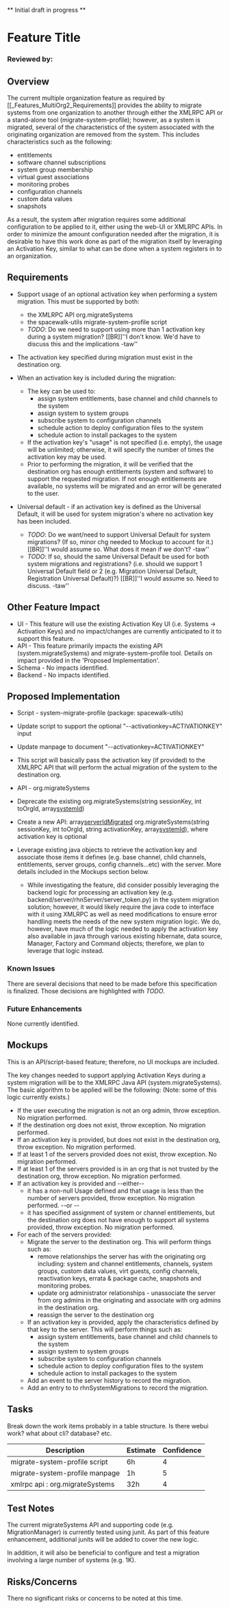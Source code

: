 ** Initial draft in progress **
# Feature Title

### Reviewed by:

## Overview




The current multiple organization feature as required by [[_Features_MultiOrg2_Requirements]] provides the ability to migrate systems from one organization to another through either the XMLRPC API or a stand-alone tool (migrate-system-profile); however, as a system is migrated, several of the characteristics of the system associated with the originating organization are removed from the system.  This includes characteristics such as the following:

 * entitlements
 * software channel subscriptions
 * system group membership
 * virtual guest associations
 * monitoring probes
 * configuration channels
 * custom data values
 * snapshots

As a result, the system after migration requires some additional configuration to be applied to it, either using the web-UI or XMLRPC APIs.  In order to minimize the amount configuration needed after the migration, it is desirable to have this work done as part of the migration itself by leveraging an Activation Key, similar to what can be done when a system registers in to an organization.
## Requirements



 * Support usage of an optional activation key when performing a system migration.  This must be supported by both:
   * the XMLRPC API org.migrateSystems 
   * the spacewalk-utils migrate-system-profile script
   * *TODO*: Do we need to support using more than 1 activation key during a system migration?
     [[BR]]''I don't know. We'd have to discuss this and the implications -taw''

 * The activation key specified during migration must exist in the destination org.

 * When an activation key is included during the migration:
   * The key can be used to:
     * assign system entitlements, base channel and child channels to the system
     * assign system to system groups
     * subscribe system to configuration channels
     * schedule action to deploy configuration files to the system
     * schedule action to install packages to the system
   * If the activation key's "usage" is not specified (i.e. empty), the usage will be unlimited; otherwise, it will specify the number of times the activation key may be used.
   * Prior to performing the migration, it will be verified that the destination org has enough entitlements (system and software) to support the requested migration.  If not enough entitlements are available, no systems will be migrated and an error will be generated to the user.

 * Universal default - if an activation key is defined as the Universal Default, it will be used for system migration's where no activation key has been included.
   * *TODO*: Do we want/need to support Universal Default for system migrations?  (If so, minor chg needed to Mockup to account for it.)
     [[BR]]''I would assume so. What does it mean if we don't? -taw''
   * *TODO*: If so, should the same Universal Default be used for both system migrations and registrations?  (i.e. should we support 1 Universal Default field or 2 (e.g. Migration Universal Default, Registration Universal Default)?)
     [[BR]]''I would assume so. Need to discuss. -taw''
## Other Feature Impact



 * UI - This feature will use the existing Activation Key UI (i.e. Systems -> Activation Keys) and no impact/changes are currently anticipated to it to support this feature.
 * API - This feature primarily impacts the existing API (system.migrateSystems) and migrate-system-profile tool.  Details on impact provided in the 'Proposed Implementation'.
 * Schema - No impacts identified.
 * Backend - No impacts identified.
## Proposed Implementation



 * Script - system-migrate-profile (package: spacewalk-utils)
  * Update script to support the optional "--activationkey=ACTIVATIONKEY" input
  * Update manpage to document "--activationkey=ACTIVATIONKEY"
  * This script will basically pass the activation key (if provided) to the XMLRPC API that will perform the actual migration of the system to the destination org.

 * API - org.migrateSystems
  * Deprecate the existing org.migrateSystems(string sessionKey, int toOrgId, array[systemId](int))
  * Create a new API: array[serverIdMigrated](int) org.migrateSystems(string sessionKey, int toOrgId, string activationKey, array[systemId](int)), where activation key is optional
  * Leverage existing java objects to retrieve the activation key and associate those items it defines (e.g. base channel, child channels, entitlements, server groups, config channels...etc) with the server.  More details included in the Mockups section below.
    * While investigating the feature, did consider possibly leveraging the backend logic for processing an activation key (e.g. backend/server/rhnServer/server_token.py) in the system migration solution; however, it would likely require the java code to interface with it using XMLRPC as well as need modifications to ensure error handling meets the needs of the new system migration logic.  We do, however, have much of the logic needed to apply the activation key also available in java through various existing hibernate, data source, Manager, Factory and Command objects; therefore, we plan to leverage that logic instead.
### Known Issues



There are several decisions that need to be made before this specification is finalized.  Those decisions are highlighted with *TODO*. 
### Future Enhancements



None currently identified.
## Mockups



This is an API/script-based feature; therefore, no UI mockups are included.

The key changes needed to support applying Activation Keys during a system migration will be to the XMLRPC Java API (system.migrateSystems).  The basic algorithm to be applied will be the following:
   (Note: some of this logic currently exists.)

 * If the user executing the migration is not an org admin, throw exception.  No migration performed.
 * If the destination org does not exist, throw exception.  No migration performed.
 * If an activation key is provided, but does not exist in the destination org, throw exception. No migration performed.
 * If at least 1 of the servers provided does not exist, throw exception.  No migration performed.
 * If at least 1 of the servers provided is in an org that is not trusted by the destination org, throw exception.  No migration performed.
 * If an activation key is provided and --either--
   * it has a non-null Usage defined and that usage is less than the number of servers provided, throw exception.  No migration performed.  --or --
   * it has specified assignment of system or channel entitlements, but the destination org does not have enough to support all systems provided, throw exception.  No migration performed.
 * For each of the servers provided:
   * Migrate the server to the destination org.  This will perform things such as: 
     * remove relationships the server has with the originating org including: system and channel entitlements, channels, system groups, custom data values, virt guests, config channels, reactivation keys, errata & package cache, snapshots and monitoring probes.
     * update org administrator relationships - unassociate the server from org admins in the originating and associate with org admins in the destination org.
     * reassign the server to the destination org
   * If an activation key is provided, apply the characteristics defined by that key to the server.  This will perform things such as:
     * assign system entitlements, base channel and child channels to the system
     * assign system to system groups
     * subscribe system to configuration channels
     * schedule action to deploy configuration files to the system
     * schedule action to install packages to the system
   * Add an event to the server history to record the migration.
   * Add an entry to to rhnSystemMigrations to record the migration.
## Tasks



Break down the work items probably in a table structure. Is there webui work? what about cli? database? etc.

|  Description  |  Estimate  |  Confidence  |
| --- | --- | --- |
|  migrate-system-profile script  |  6h  |  4  |
|  migrate-system-profile manpage  |  1h  |  5  |
|  xmlrpc api : org.migrateSystems  |  32h  |  4  |
## Test Notes



The current migrateSystems API and supporting code (e.g. MigrationManager) is currently tested using junit.  As part of this feature enhancement, additional junits will be added to cover the new logic.

In addition, it will also be beneficial to configure and test a migration involving a large number of systems (e.g. 1K).
## Risks/Concerns



There no significant risks or concerns to be noted at this time.  
